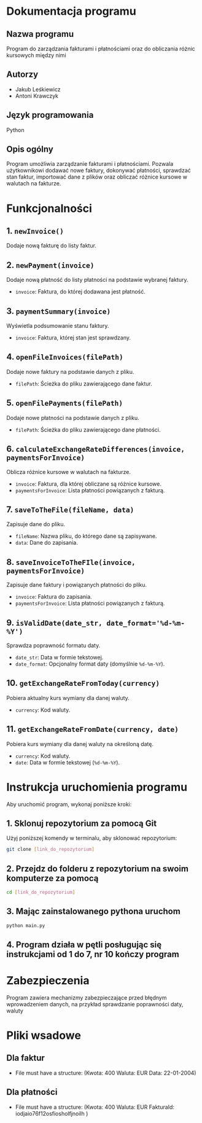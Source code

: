 # Dokumentacja programu

## Nazwa programu
Program do zarządzania fakturami i płatnościami oraz do obliczania różnic kursowych między nimi

## Autorzy
- Jakub Leśkiewicz
- Antoni Krawczyk

## Język programowania
Python

## Opis ogólny
Program umożliwia zarządzanie fakturami i płatnościami. Pozwala użytkownikowi dodawać nowe faktury, dokonywać płatności, sprawdzać stan faktur, importować dane z plików oraz obliczać różnice kursowe w walutach na fakturze.

# Funkcjonalności

## 1. `newInvoice()`
Dodaje nową fakturę do listy faktur.

## 2. `newPayment(invoice)`
Dodaje nową płatność do listy płatności na podstawie wybranej faktury.

- `invoice`: Faktura, do której dodawana jest płatność.

## 3. `paymentSummary(invoice)`
Wyświetla podsumowanie stanu faktury.

- `invoice`: Faktura, której stan jest sprawdzany.

## 4. `openFileInvoices(filePath)`
Dodaje nowe faktury na podstawie danych z pliku.

- `filePath`: Ścieżka do pliku zawierającego dane faktur.

## 5. `openFilePayments(filePath)`
Dodaje nowe płatności na podstawie danych z pliku.

- `filePath`: Ścieżka do pliku zawierającego dane płatności.

## 6. `calculateExchangeRateDifferences(invoice, paymentsForInvoice)`
Oblicza różnice kursowe w walutach na fakturze.

- `invoice`: Faktura, dla której obliczane są różnice kursowe.
- `paymentsForInvoice`: Lista płatności powiązanych z fakturą.

## 7. `saveToTheFile(fileName, data)`
Zapisuje dane do pliku.

- `fileName`: Nazwa pliku, do którego dane są zapisywane.
- `data`: Dane do zapisania.

## 8. `saveInvoiceToTheFIle(invoice, paymentsForInvoice)`
Zapisuje dane faktury i powiązanych płatności do pliku.

- `invoice`: Faktura do zapisania.
- `paymentsForInvoice`: Lista płatności powiązanych z fakturą.

## 9. `isValidDate(date_str, date_format='%d-%m-%Y')`
Sprawdza poprawność formatu daty.

- `date_str`: Data w formie tekstowej.
- `date_format`: Opcjonalny format daty (domyślnie `%d-%m-%Y`).

## 10. `getExchangeRateFromToday(currency)`
Pobiera aktualny kurs wymiany dla danej waluty.

- `currency`: Kod waluty.

## 11. `getExchangeRateFromDate(currency, date)`
Pobiera kurs wymiany dla danej waluty na określoną datę.

- `currency`: Kod waluty.
- `date`: Data w formie tekstowej (`%d-%m-%Y`).

# Instrukcja uruchomienia programu

Aby uruchomić program, wykonaj poniższe kroki:

## 1. Sklonuj repozytorium za pomocą Git

Użyj poniższej komendy w terminalu, aby sklonować repozytorium:

```bash
git clone [link_do_repozytorium]
```

## 2. Przejdz do folderu z repozytorium na swoim komputerze za pomocą

```bash
cd [link_do_repozytorium]
```

## 3. Mając zainstalowanego pythona uruchom
```bash
python main.py
```

## 4. Program działa w pętli posługując się instrukcjami od 1 do 7, nr 10 kończy program

# Zabezpieczenia
Program zawiera mechanizmy zabezpieczające przed błędnym wprowadzeniem danych, na przykład sprawdzanie poprawności daty, waluty


# Pliki wsadowe
## Dla faktur
 - File must have a structure: (Kwota: 400 Waluta: EUR Data: 22-01-2004)
## Dla płatności
 - File must have a structure: (Kwota: 400 Waluta: EUR  FakturaId: iodjaio76f12osfiosholfjnoilh )



